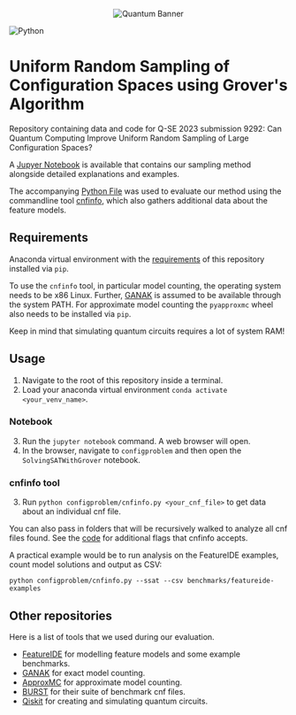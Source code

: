<p align="center">
<img src="https://user-images.githubusercontent.com/263321/180779012-f2cad23b-0e27-4b78-a2e6-00426cf38e5f.png" alt="Quantum Banner">
</p>

![Python](https://img.shields.io/badge/python-3670A0?style=for-the-badge&logo=python&logoColor=ffdd54)

# Uniform Random Sampling of Configuration Spaces using Grover's Algorithm

Repository containing data and code for Q-SE 2023 submission 9292: Can Quantum Computing Improve Uniform Random Sampling of Large Configuration Spaces?

A [Jupyer Notebook](configproblem/SolvingSATWithGrover.ipynb) is available that contains our sampling method alongside detailed explanations and examples.

The accompanying [Python File](configproblem/SolvingSATWithGrover.py) was used to evaluate our method using the commandline tool [cnfinfo](configproblem/cnfinfo.py), which also gathers additional data about the feature models.

## Requirements

Anaconda virtual environment with the [requirements](requirements.txt) of this repository installed via `pip`.

To use the `cnfinfo` tool, in particular model counting, the operating system needs to be x86 Linux.
Further, [GANAK](https://github.com/meelgroup/ganak) is assumed to be available through the system PATH.
For approximate model counting the `pyapproxmc` wheel also needs to be installed via `pip`.

Keep in mind that simulating quantum circuits requires a lot of system RAM!

## Usage

1. Navigate to the root of this repository inside a terminal.
2. Load your anaconda virtual environment `conda activate <your_venv_name>`.

### Notebook

3. Run the `jupyter notebook` command. A web browser will open.
4. In the browser, navigate to `configproblem` and then open the `SolvingSATWithGrover` notebook.


### cnfinfo tool

3. Run `python configproblem/cnfinfo.py <your_cnf_file>` to get data about an individual cnf file.

You can also pass in folders that will be recursively walked to analyze all cnf files found.
See the [code](configproblem/cnfinfo.py#L18) for additional flags that cnfinfo accepts.


A practical example would be to run analysis on the FeatureIDE examples, count model solutions and output as CSV:
```
python configproblem/cnfinfo.py --ssat --csv benchmarks/featureide-examples
```

## Other repositories

Here is a list of tools that we used during our evaluation.

- [FeatureIDE](https://github.com/FeatureIDE/FeatureIDE) for modelling feature models and some example benchmarks.
- [GANAK](https://github.com/meelgroup/ganak) for exact model counting.
- [ApproxMC](https://github.com/meelgroup/approxmc) for approximate model counting.
- [BURST](https://github.com/diverse-project/samplingfm) for their suite of benchmark cnf files.
- [Qiskit](https://github.com/Qiskit) for creating and simulating quantum circuits.